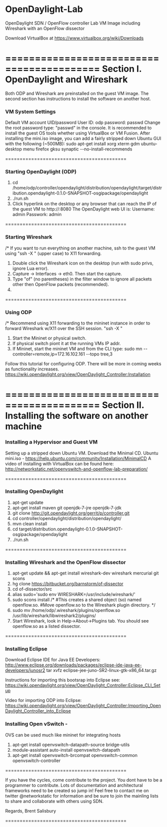 OpenDaylight-Lab
================

OpenDaylight SDN / OpenFlow controller Lab VM Image including Wireshark with an OpenFlow dissector

Download VirtualBox at https://www.virtualbox.org/wiki/Downloads

==========================================
Section I. OpenDaylight and Wireshark
==========================================

Both ODP and Wireshark are preinstalled on the guest VM image. The second section has instructions to install the software on another host.

### VM System Settings ###

Default VM account UID/password
User ID: odp
password: passwd
Change the root password type: "passwd" in the console.
It is recommended to install the guest OS tools whether using VirtualBox or VM Fusion.
After installing the mini.iso image, you can add a fairly stripped down Ubuntu GUI with the following (~500MB):
sudo apt-get install xorg xterm gdm ubuntu-desktop menu firefox gksu synaptic --no-install-recommends

==========================================

### Starting OpenDaylight (ODP) ###

1. cd /home/odp/controller/opendaylight/distribution/opendaylight/target/distribution.opendaylight-0.1.0-SNAPSHOT-osgipackage/opendaylight 
2. ./run.sh
3. Click hyperlink on the desktop or any browser that can reach the IP of the guest VM to http://<ip>:8080
The OpenDaylight web UI is:
Username: admin
Passwork: admin

==========================================

### Starting Wireshark ###

/*
If you want to run everything on another machine, ssh to the guest VM using "ssh -X <ip address>" (upper case) to X11 forwarding.

1. Double click the Wireshark icon on the desktop (run with sudo privs, ignore Lua error).
2. Capture -> Interfaces -> eth0. Then start the capture. 
3. Type "of" (no parentheses) in the filter window to ignore all packets other then OpenFlow packets (recommended).
4. 
==========================================

### Using ODP ###

/*
Recommend using X11 forwarding to the mininet instance in order to forward Wireshark w/X11 over the SSH session.  "ssh -X <mininet ip address>"
1. Start the Mininet or physical switch.
2. If physical switch piont it at the running VMs IP addr.
3. If Mininet, start the mininet VM and from the CLI type:
 sudo mn --controller=remote,ip=172.16.102.161 --topo tree,3

Follow this tutorial for configuring ODP. There will be more in coming weeks as functionality increases.
https://wiki.opendaylight.org/view/OpenDaylight_Controller:Installation

==========================================
Section II. Installing the software on another machine
==========================================

### Installing a Hypervisor and Guest VM ###

Setting up a stripped down Ubuntu VM. Download the Minimal CD.
Ubuntu mini.iso - https://help.ubuntu.com/community/Installation/MinimalCD
A video of installing with VirtualBox can be found here: 
http://networkstatic.net/openvswitch-and-openflow-lab-preparation/

==========================================

### Installing OpenDaylight ###

1. apt-get update
2. apt-get install maven git openjdk-7-jre openjdk-7-jdk 
3. git clone http://git.opendaylight.org/gerrit/p/controller.git
4. cd controller/opendaylight/distribution/opendaylight/
5. mvn clean install
6. cd target/distribution.opendaylight-0.1.0-SNAPSHOT-osgipackage/opendaylight
7. ./run.sh

==========================================

### Installing Wireshark and the OpenFlow dissector ###

1. apt-get update && apt-get install wireshark-dev wireshark mercurial git scons
2. hg clone https://bitbucket.org/barnstorm/of-dissector
3. cd of-dissector/src
4. alias sudo='sudo env WIRESHARK=/usr/include/wireshark/'
5. sudo scons install
/*
#This creates a shared object (so) named openflow.so.
#Move openflow.so to the Wireshark plugin directory.
*/
6. sudo mv /home/odp/.wireshark/plugins/openflow.so /usr/lib/wireshark/libwireshark2/plugins/
7. Start Wireshark, look in Help->About->Plugins tab. You should see openflow.so as a listed dissector.

==========================================

### Installing Eclipse ###

Download Eclipse IDE for Java EE Developers:
http://www.eclipse.org/downloads/packages/eclipse-ide-java-ee-developers/junosr2
tar xvfz eclipse-jee-juno-SR2-linux-gtk-x86_64.tar.gz

Instructions for importing this bootsrap into Eclipse see:
https://wiki.opendaylight.org/view/OpenDaylight_Controller:Eclipse_CLI_Setup

Video for importing ODP into Eclipse:
https://wiki.opendaylight.org/view/OpenDaylight_Controller:Importing_OpenDaylight_Controller_into_Eclipse


### Installing Open vSwitch -  ###
OVS can be used much like mininet for integrating hosts

1. apt-get install openvswitch-datapath-source bridge-utils
2. module-assistant auto-install openvswitch-datapath
3. apt-get install openvswitch-brcompat openvswitch-common openvswitch-controller

==========================================

If you have the cycles, come contribute to the project. You dont have to be a programmer to contribute. Lots of documentation and architectural frameworks need to be created so jump in! Feel free to contact me on twitter @networkstatic for information and be sure to join the mainling lists to share and collaborate with others using SDN.

Regards,
Brent Salisbury

==========================================
